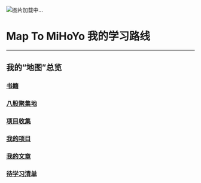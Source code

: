 ![图片加载中...](images/Title_Im_On_My_Way!.jpg "I'm On My Way!!!")


# Map To MiHoYo 我的学习路线
---
## 我的“地图”总览

### [书籍](/mds/Others/书籍.md)

### [八股聚集地](/mds/Others/八股聚集地.md)

### [项目收集](/mds/Others/项目.md)

### [我的项目](/mds/项目总集.md)

### [我的文章](/mds/Mine/总集.md)

### [待学习清单](/mds/Others/待学习.md)